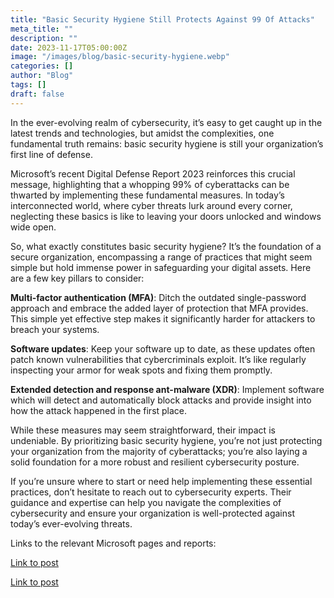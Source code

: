 ```yaml
---
title: "Basic Security Hygiene Still Protects Against 99 Of Attacks"
meta_title: ""
description: ""
date: 2023-11-17T05:00:00Z
image: "/images/blog/basic-security-hygiene.webp"
categories: []
author: "Blog"
tags: []
draft: false
---
```


In the ever-evolving realm of cybersecurity, it’s easy to get caught up in the latest trends and technologies, but amidst the complexities, one fundamental truth remains: basic security hygiene is still your organization’s first line of defense.

Microsoft’s recent Digital Defense Report 2023 reinforces this crucial message, highlighting that a whopping 99% of cyberattacks can be thwarted by implementing these fundamental measures. In today’s interconnected world, where cyber threats lurk around every corner, neglecting these basics is like to leaving your doors unlocked and windows wide open.

So, what exactly constitutes basic security hygiene? It’s the foundation of a secure organization, encompassing a range of practices that might seem simple but hold immense power in safeguarding your digital assets. Here are a few key pillars to consider:

**Multi-factor authentication (MFA)**: Ditch the outdated single-password approach and embrace the added layer of protection that MFA provides. This simple yet effective step makes it significantly harder for attackers to breach your systems.

**Software updates**: Keep your software up to date, as these updates often patch known vulnerabilities that cybercriminals exploit. It’s like regularly inspecting your armor for weak spots and fixing them promptly.

**Extended detection and response ant-malware (XDR)**: Implement software which will detect and automatically block attacks and provide insight into how the attack happened in the first place.

While these measures may seem straightforward, their impact is undeniable. By prioritizing basic security hygiene, you’re not just protecting your organization from the majority of cyberattacks; you’re also laying a solid foundation for a more robust and resilient cybersecurity posture.

If you’re unsure where to start or need help implementing these essential practices, don’t hesitate to reach out to cybersecurity experts. Their guidance and expertise can help you navigate the complexities of cybersecurity and ensure your organization is well-protected against today’s ever-evolving threats.

Links to the relevant Microsoft pages and reports:

[Link to post](https://www.example.com)

[Link to post](https://www.example.com)